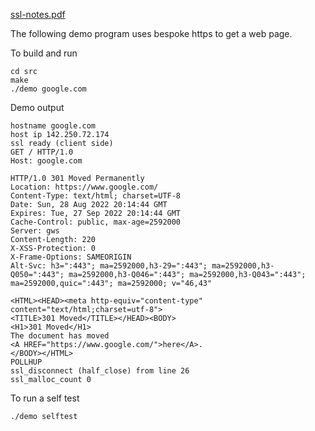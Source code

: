 [ssl-notes.pdf](https://georgeweigt.github.io/ssl-notes.pdf)

The following demo program uses bespoke https to get a web page.

To build and run

```
cd src
make
./demo google.com
```

Demo output

```
hostname google.com
host ip 142.250.72.174
ssl ready (client side)
GET / HTTP/1.0
Host: google.com

HTTP/1.0 301 Moved Permanently
Location: https://www.google.com/
Content-Type: text/html; charset=UTF-8
Date: Sun, 28 Aug 2022 20:14:44 GMT
Expires: Tue, 27 Sep 2022 20:14:44 GMT
Cache-Control: public, max-age=2592000
Server: gws
Content-Length: 220
X-XSS-Protection: 0
X-Frame-Options: SAMEORIGIN
Alt-Svc: h3=":443"; ma=2592000,h3-29=":443"; ma=2592000,h3-Q050=":443"; ma=2592000,h3-Q046=":443"; ma=2592000,h3-Q043=":443"; ma=2592000,quic=":443"; ma=2592000; v="46,43"

<HTML><HEAD><meta http-equiv="content-type" content="text/html;charset=utf-8">
<TITLE>301 Moved</TITLE></HEAD><BODY>
<H1>301 Moved</H1>
The document has moved
<A HREF="https://www.google.com/">here</A>.
</BODY></HTML>
POLLHUP
ssl_disconnect (half_close) from line 26
ssl_malloc_count 0
```

To run a self test

```
./demo selftest
```
